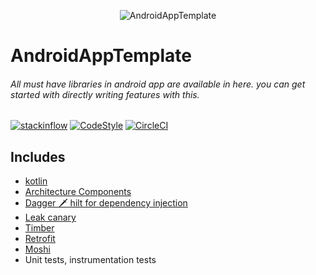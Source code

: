 <p align="center">
<img alt="AndroidAppTemplate" src="art/banner.jpg">
</p>

# AndroidAppTemplate
###### All must have libraries in android app are available in here. you can get started with directly writing features with this.

[![stackinflow](https://img.shields.io/badge/stackinflow-opensource-brightgreen)](https://stackinflow.github.io/)
[![CodeStyle](https://img.shields.io/badge/code%20style-%E2%9D%A4-FF4081.svg)](https://ktlint.github.io/)
[![CircleCI](https://circleci.com/gh/stackinflow/AndroidAppTemplate.svg?style=svg)](https://circleci.com/gh/stackinflow/androidapptemplate)



## Includes
- [kotlin](https://kotlinlang.org/)
- [Architecture Components](https://developer.android.com/jetpack/guide)
- [Dagger 🗡 hilt for dependency injection](https://dagger.dev/hilt/)
- [Leak canary](https://square.github.io/leakcanary/)
- [Timber](https://github.com/JakeWharton/timber)
- [Retrofit](https://square.github.io/retrofit)
- [Moshi](https://github.com/square/moshi)
- Unit tests, instrumentation tests